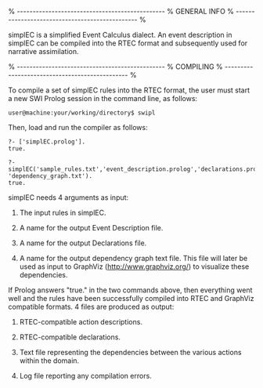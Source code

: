 % -----------------------------------------------
% GENERAL INFO
% -----------------------------------------------
%

simplEC is a simplified Event Calculus dialect. An event description in simplEC can be compiled into the RTEC format and subsequently used for narrative assimilation.

% -----------------------------------------------
% COMPILING
% -----------------------------------------------
%

To compile a set of simplEC rules into the RTEC format, the user must start a new SWI Prolog session in the command line, as follows:

	user@machine:your/working/directory$ swipl

Then, load and run the compiler as follows:

	?- ['simplEC.prolog'].
	true.
	
	?- simplEC('sample_rules.txt','event_description.prolog','declarations.prolog', 'dependency_graph.txt').
    true.

simplEC needs 4 arguments as input:

1) The input rules in simplEC.

2) A name for the output Event Description file.

3) A name for the output Declarations file.

4) A name for the output dependency graph text file. This file will later be used as input to GraphViz (http://www.graphviz.org/) to visualize these dependencies.

If Prolog answers "true." in the two commands above, then everything went well and the rules have been successfully compiled into RTEC and GraphViz compatible formats. 4 files are produced as output:

1) RTEC-compatible action descriptions.

2) RTEC-compatible declarations.

3) Text file representing the dependencies between the various actions within the domain.

4) Log file reporting any compilation errors.
